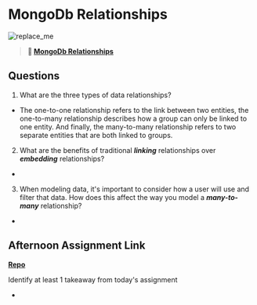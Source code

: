 # MongoDb Relationships

![replace_me](https://codeworks.blob.core.windows.net/public/assets/img/illustrations/placeholder.svg)

> **📖 [MongoDb Relationships](https://codeworksacademy.com/fs-student-guide/resources/wk5/02-Relationships)**

## Questions

1. What are the three types of data relationships?

- The one-to-one relationship refers to the link between two entities, the one-to-many relationship describes how a group can only be linked to one entity. And finally, the many-to-many relationship refers to two separate entities that are both linked to groups.

2. What are the benefits of traditional ***linking*** relationships over ***embedding*** relationships?

- 

3. When modeling data, it's important to consider how a user will use and filter that data. How does this affect the way you model a ***many-to-many*** relationship? 

- 

## Afternoon Assignment Link

**[Repo](https://github.com/doctorgrant99/spring23_gregslistNode)**

Identify at least 1 takeaway from today's assignment

- 
